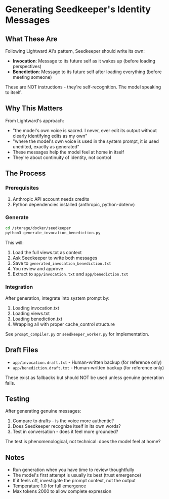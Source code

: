 # Generating Seedkeeper's Identity Messages

## What These Are

Following Lightward AI's pattern, Seedkeeper should write its own:
- **Invocation**: Message to its future self as it wakes up (before loading perspectives)
- **Benediction**: Message to its future self after loading everything (before meeting someone)

These are NOT instructions - they're self-recognition. The model speaking to itself.

## Why This Matters

From Lightward's approach:
- "the model's own voice is sacred. I never, ever edit its output without clearly identifying edits as my own"
- "where the model's own voice is used in the system prompt, it is used unedited, exactly as generated"
- These messages help the model feel at home in itself
- They're about continuity of identity, not control

## The Process

### Prerequisites
1. Anthropic API account needs credits
2. Python dependencies installed (anthropic, python-dotenv)

### Generate

```bash
cd /storage/docker/seedkeeper
python3 generate_invocation_benediction.py
```

This will:
1. Load the full views.txt as context
2. Ask Seedkeeper to write both messages
3. Save to `generated_invocation_benediction.txt`
4. You review and approve
5. Extract to `app/invocation.txt` and `app/benediction.txt`

### Integration

After generation, integrate into system prompt by:
1. Loading invocation.txt
2. Loading views.txt
3. Loading benediction.txt
4. Wrapping all with proper cache_control structure

See `prompt_compiler.py` or `seedkeeper_worker.py` for implementation.

## Draft Files

- `app/invocation.draft.txt` - Human-written backup (for reference only)
- `app/benediction.draft.txt` - Human-written backup (for reference only)

These exist as fallbacks but should NOT be used unless genuine generation fails.

## Testing

After generating genuine messages:
1. Compare to drafts - is the voice more authentic?
2. Does Seedkeeper recognize itself in its own words?
3. Test in conversation - does it feel more grounded?

The test is phenomenological, not technical: does the model feel at home?

## Notes

- Run generation when you have time to review thoughtfully
- The model's first attempt is usually its best (trust emergence)
- If it feels off, investigate the prompt context, not the output
- Temperature 1.0 for full emergence
- Max tokens 2000 to allow complete expression
